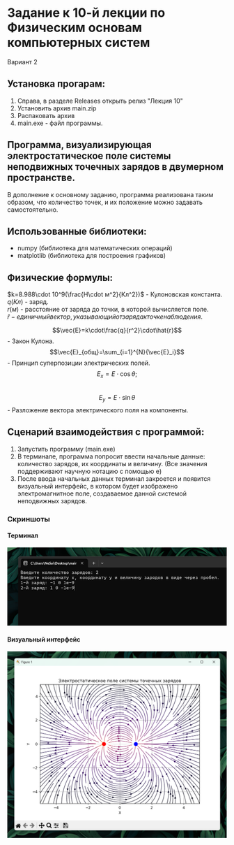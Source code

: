 ﻿# Задание к 10-й лекции по Физическим основам компьютерных систем

Вариант 2

## Установка прогарам:

1. Справа, в разделе Releases открыть релиз "Лекция 10"
2. Установить архив main.zip
3. Распаковать архив
4. main.exe - файл программы.

## Программа, визуализирующая электростатическое поле системы неподвижных точечных зарядов в двумерном пространстве.

В дополнение к основному заданию, программа реализована таким образом, что количество точек, и их положение можно задавать самостоятельно.

## Использованные библиотеки:

- numpy (библиотека для математических операций)
- matplotlib (библиотека для построения графиков)

## Физические формулы:

$k=8.988\cdot 10^9(\frac{Н\cdot м^2}{Кл^2})$ - Кулоновская константа.  
$q (Кл)$ - заряд.  
$r (м)$ - расстояние от заряда до точки, в которой вычисляется поле.  
$\hat{r} - единичный вектор, указывающий от заряда к точке наблюдения.$

$$\vec{E}=k\cdot\frac{q}{r^2}\cdot\hat{r}$$ - Закон Кулона.  
$$\vec{E}_{общ}=\sum_{i=1}^{N}{\vec{E}_i}$$ - Принцип суперпозиции электрических полей.  
$$E_x=E\cdot\cos{\theta};$$  
$$E_y=E\cdot\sin{\theta}$$ - Разложение вектора электрического поля на компоненты.  

## Сценарий взаимодействия с программой:

1. Запустить программу (main.exe)
2. В терминале, программа попросит ввести начальные данные: количество зарядов, их координаты и величину. (Все значения поддерживают научную нотацию с помощью e)
3. После ввода начальных данных терминал закроется и появится визуальный интерфейс, в котором будет изображено электромагнитное поле, создаваемое данной системой неподвижных зарядов.

### Скриншоты

#### Терминал

![term](images/terminal.png)

#### Визуальный интерфейс

![vis](images/visual.png)
